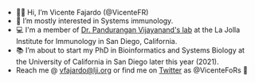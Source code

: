 - 👋🏽 Hi, I’m Vicente Fajardo (@VicenteFR)
- 👀 I’m mostly interested in Systems immunology.
- 💻 I'm a member of [Dr. Pandurangan Vijayanand's lab](https://www.lji.org/labs/vijayanand/#publications) at the La Jolla Institute for Immunology in San Diego, California.
- 📚 I’m about to start my PhD in Bioinformatics and Systems Biology at the University of California in San Diego later this year (2021).
- Reach me @ vfajardo@lji.org or find me on [Twitter](https://twitter.com/VicenteFoRs) as @VicenteFoRs 😬

<!---
VicenteFR/VicenteFR is a ✨ special ✨ repository because its `README.md` (this file) appears on your GitHub profile.
You can click the Preview link to take a look at your changes.
--->
